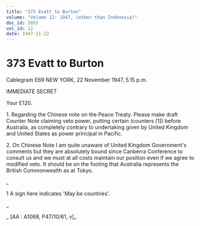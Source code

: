 ```yaml
---
title: "373 Evatt to Burton"
volume: "Volume 12: 1947, (other than Indonesia)"
doc_id: 5055
vol_id: 12
date: 1947-11-22
---
```


# 373 Evatt to Burton

Cablegram E69 NEW YORK, 22 November 1947, 5.15 p.m.

IMMEDIATE SECRET

Your E120.

1\. Regarding the Chinese note on the Peace Treaty. Please make draft Counter Note claiming veto power, putting certain (counters [1]) before Australia, as completely contrary to undertaking given by United Kingdom and United States as power principal in Pacific.

2\. On Chinese Note I am quite unaware of United Kingdom Government's comments but they are absolutely bound since Canberra Conference to consult us and we must at all costs maintain our position even if we agree to modified veto. It should be on the footing that Australia represents the British Commonwealth as at Tokyo.

_

1 A sign here indicates 'May be countries'.

_

_ [AA : A1068, P47/10/61, v]_

